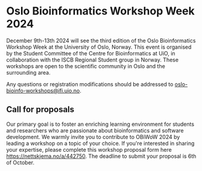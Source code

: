 # Oslo Bioinformatics Workshop Week 2024

December 9th-13th 2024 will see the third edition of the Oslo Bioinformatics Workshop Week at the University of Oslo, Norway. This event is organised by the Student Committee of the Centre for Bioinformatics at UiO, in collaboration with the ISCB Regional Student group in Norway. These workshops are open to the scientific community in Oslo and the surrounding area.

Any questions or registration modifications should be addressed to oslo-bioinfo-workshops@ifi.uio.no.

## Call for proposals

Our primary goal is to foster an enriching learning environment for students and researchers who are passionate about bioinformatics and software development. We warmly invite you to contribute to OBiWoW 2024 by leading a workshop on a topic of your choice. If you're interested in sharing your expertise, please complete this workshop proposal form here https://nettskjema.no/a/442750. The deadline to submit your proposal is 6th of October.
